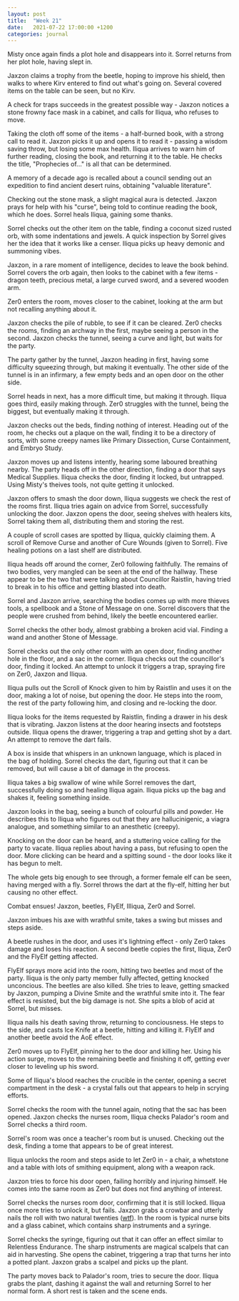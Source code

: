 ```yaml
---
layout: post
title:  "Week 21"
date:   2021-07-22 17:00:00 +1200
categories: journal
---
```

Misty once again finds a plot hole and disappears into it. Sorrel returns from her plot hole, having slept in.

Jaxzon claims a trophy from the beetle, hoping to improve his shield, then walks to where Kirv entered to find out what's going on. Several covered items on the table can be seen, but no Kirv.

A check for traps succeeds in the greatest possible way - Jaxzon notices a stone frowny face mask in a cabinet, and calls for Iliqua, who refuses to move.

Taking the cloth off some of the items - a half-burned book, with a strong call to read it. Jaxzon picks it up and opens it to read it - passing a wisdom saving throw, but losing some max health. Iliqua arrives to warn him of further reading, closing the book, and returning it to the table. He checks the title, "Prophecies of..." is all that can be determined.

A memory of a decade ago is recalled about a council sending out an expedition to find ancient desert ruins, obtaining "valuable literature".

Checking out the stone mask, a slight magical aura is detected. Jaxzon prays for help with his "curse", being told to continue reading the book, which he does. Sorrel heals Iliqua, gaining some thanks.

Sorrel checks out the other item on the table, finding a coconut sized rusted orb, with some indentations and jewels. A quick inspection by Sorrel gives her the idea that it works like a censer. Iliqua picks up heavy demonic and summoning vibes.

Jaxzon, in a rare moment of intelligence, decides to leave the book behind. Sorrel covers the orb again, then looks to the cabinet with a few items - dragon teeth, precious metal, a large curved sword, and a severed wooden arm.

Zer0 enters the room, moves closer to the cabinet, looking at the arm but not recalling anything about it.

Jaxzon checks the pile of rubble, to see if it can be cleared. Zer0 checks the rooms, finding an archway in the first, maybe seeing a person in the second. Jaxzon checks the tunnel, seeing a curve and light, but waits for the party.

The party gather by the tunnel, Jaxzon heading in first, having some difficulty squeezing through, but making it eventually. The other side of the tunnel is in an infirmary, a few empty beds and an open door on the other side.

Sorrel heads in next, has a more difficult time, but making it through. Iliqua goes third, easily making through. Zer0 struggles with the tunnel, being the biggest, but eventually making it through. 

Jaxzon checks out the beds, finding nothing of interest. Heading out of the room, he checks out a plaque on the wall, finding it to be a directory of sorts, with some creepy names like Primary Dissection, Curse Containment, and Embryo Study.

Jaxzon moves up and listens intently, hearing some laboured breathing nearby. The party heads off in the other direction, finding a door that says Medical Supplies. Iliqua checks the door, finding it locked, but untrapped. Using Misty's theives tools, not quite getting it unlocked.

Jaxzon offers to smash the door down, Iliqua suggests we check the rest of the rooms first. Iliqua tries again on advice from Sorrel, successfully unlocking the door. Jaxzon opens the door, seeing shelves with healers kits, Sorrel taking them all, distributing them and storing the rest.

A couple of scroll cases are spotted by Iliqua, quickly claiming them. A scroll of Remove Curse and another of Cure Wounds (given to Sorrel). Five healing potions on a last shelf are distributed.

Iliqua heads off around the corner, Zer0 following faithfully. The remains of two bodies, very mangled can be seen at the end of the hallway. These appear to be the two that were talking about Councillor Raistlin, having tried to break in to his office and getting blasted into death.

Sorrel and Jaxzon arrive, searching the bodies comes up with more thieves tools, a spellbook and a Stone of Message on one. Sorrel discovers that the people were crushed from behind, likely the beetle encountered earlier.

Sorrel checks the other body, almost grabbing a broken acid vial. Finding a wand and another Stone of Message.

Sorrel checks out the only other room with an open door, finding another hole in the floor, and a sac in the corner. Iliqua checks out the councillor's door, finding it locked. An attempt to unlock it triggers a trap, spraying fire on Zer0, Jaxzon and Iliqua.

Iliqua pulls out the Scroll of Knock given to him by Raistlin and uses it on the door, making a lot of noise, but opening the door. He steps into the room, the rest of the party following him, and closing and re-locking the door.

Iliqua looks for the items requested by Raistlin, finding a drawer in his desk that is vibrating. Jaxzon listens at the door hearing insects and footsteps outside. Iliqua opens the drawer, triggering a trap and getting shot by a dart. An attempt to remove the dart fails.

A box is inside that whispers in an unknown language, which is placed in the bag of holding. Sorrel checks the dart, figuring out that it can be removed, but will cause a bit of damage in the process.

Iliqua takes a big swallow of wine while Sorrel removes the dart, successfully doing so and healing Iliqua again. Iliqua picks up the bag and shakes it, feeling something inside.

Jaxzon looks in the bag, seeing a bunch of colourful pills and powder. He describes this to Iliqua who figures out that they are hallucinigenic, a viagra analogue, and something similar to an anesthetic (creepy).

Knocking on the door can be heard, and a stuttering voice calling for the party to vacate. Iliqua replies about having a pass, but refusing to open the door. More clicking can be heard and a spitting sound - the door looks like it has begun to melt.

The whole gets big enough to see through, a former female elf can be seen, having merged with a fly. Sorrel throws the dart at the fly-elf, hitting her but causing no other effect.

Combat ensues! Jaxzon, beetles, FlyElf, Illiqua, Zer0 and Sorrel.

Jaxzon imbues his axe with wrathful smite, takes a swing but misses and steps aside.

A beetle rushes in the door, and uses it's lightning effect - only Zer0 takes damage and loses his reaction. A second beetle copies the first, Iliqua, Zer0 and the FlyElf getting affected.

FlyElf sprays more acid into the room, hitting two beetles and most of the party. Iliqua is the only party member fully affected, getting knocked unconcious. The beetles are also killed. She tries to leave, getting smacked by Jaxzon, pumping a Divine Smite and the wrathful smite into it. The fear effect is resisted, but the big damage is not. She spits a blob of acid at Sorrel, but misses.

Iliqua nails his death saving throw, returning to conciousness. He steps to the side, and casts Ice Knife at a beetle, hitting and killing it. FlyElf and another beetle avoid the AoE effect.

Zer0 moves up to FlyElf, pinning her to the door and killing her. Using his action surge, moves to the remaining beetle and finishing it off, getting ever closer to leveling up his sword.

Some of Iliqua's blood reaches the crucible in the center, opening a secret compartment in the desk - a crystal falls out that appears to help in scrying efforts.

Sorrel checks the room with the tunnel again, noting that the sac has been opened. Jaxzon checks the nurses room, Iliqua checks Palador's room and Sorrel checks a third room.

Sorrel's room was once a teacher's room but is unused. Checking out the desk, finding a tome that appears to be of great interest.

Iliqua unlocks the room and steps aside to let Zer0 in - a chair, a whetstone and a table with lots of smithing equipment, along with a weapon rack.

Jaxzon tries to force his door open, failing horribly and injuring himself. He comes into the same room as Zer0 but does not find anything of interest.

Sorrel checks the nurses room door, confirming that it is still locked. Iliqua once more tries to unlock it, but fails. Jaxzon grabs a crowbar and utterly nails the roll with two natural twenties ([wtf](/assets/nat20s_jaxzon.jpg)). In the room is typical nurse bits and a glass cabinet, which contains sharp instruments and a syringe.

Sorrel checks the syringe, figuring out that it can offer an effect similar to Relentless Endurance. The sharp instruments are magical scalpels that can aid in harvesting. She opens the cabinet, triggering a trap that turns her into a potted plant. Jaxzon grabs a scalpel and picks up the plant.

The party moves back to Palador's room, tries to secure the door. Iliqua grabs the plant, dashing it against the wall and returning Sorrel to her normal form. A short rest is taken and the scene ends.
